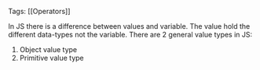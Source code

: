 Tags: [[Operators]]

In JS there is a difference between values and variable. The value hold the different data-types not the variable.
There are 2 general value types in JS:
1. Object value type 
2. Primitive value type 